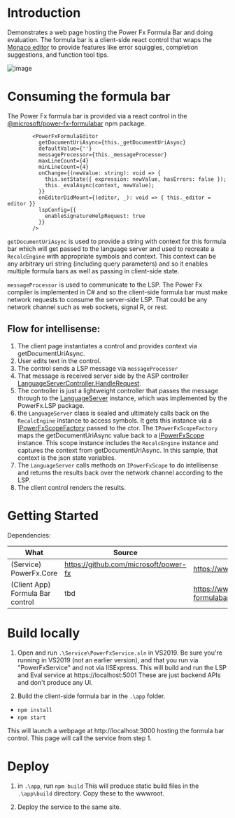 # Introduction 
Demonstrates a web page hosting the Power Fx Formula Bar and doing evaluation. 
The formula bar is a client-side react control that wraps the[ Monaco editor](https://microsoft.github.io/monaco-editor/) to provide features like error squiggles, completion suggestions, and function tool tips. 

![image](https://user-images.githubusercontent.com/1538900/143385087-c086a26c-9f0d-4989-b5b5-0fe489ebc314.png)

# Consuming the formula bar

The Power Fx formula bar is provided via a react control in the [@microsoft/power-fx-formulabar](https://www.npmjs.com/package/@microsoft/power-fx-formulabar) npm package.

```
        <PowerFxFormulaEditor
          getDocumentUriAsync={this._getDocumentUriAsync}
          defaultValue={''}
          messageProcessor={this._messageProcessor}
          maxLineCount={4}
          minLineCount={4}
          onChange={(newValue: string): void => {
            this.setState({ expression: newValue, hasErrors: false });
            this._evalAsync(context, newValue);
          }}
          onEditorDidMount={(editor, _): void => { this._editor = editor }}
          lspConfig={{
            enableSignatureHelpRequest: true
          }}
        />
```        

`getDocumentUriAsync` is used to provide a string with context for this formula bar which will get passed to the language server and used to recreate a `RecalcEngine` with appropriate symbols and context. This context can be any arbitrary uri string (including query parameters) and so it enables  multiple formula bars as well as passing in client-side state. 

`messageProcessor` is used to communicate to the LSP. The Power Fx compiler is implemented in C# and so the client-side formula bar must make network requests to consume the server-side LSP. That could be any network channel such as web sockets, signal R, or  rest. 

## Flow for intellisense:

1. The client page instantiates a <PowerFxFormulaEditor> control and provides context via getDocumentUriAsync. 
1. User edits text in the <PowerFxFormulaEditor> control. 
1. The control sends a LSP message via `messageProcessor`
1. That message is received server side by the ASP controller [LanguageServerController.HandleRequest](https://github.com/microsoft/power-fx-host-samples/blob/main/Samples/WebDemo/service/Controllers/LanguageServerController.cs). 
1. The controller is just a lightweight controller that passes the message through to the [LanguageServer](https://github.com/microsoft/Power-Fx/blob/main/src/libraries/Microsoft.PowerFx.LanguageServerProtocol/LanguageServer/LanguageServer.cs) instance, which was implemented by the PowerFx.LSP package.   
1. the `LanguageServer` class is sealed and ultimately calls back on the `RecalcEngine` instance to access symbols. It gets this instance via a [IPowerFxScopeFactory](https://github.com/microsoft/Power-Fx/blob/main/src/libraries/Microsoft.PowerFx.LanguageServerProtocol/LanguageServer/IPowerFxScopeFactory.cs) passed to the ctor. The `IPowerFxScopeFactory` maps the getDocumentUriAsync value back to a  [IPowerFxScope](https://github.com/microsoft/Power-Fx/blob/main/src/libraries/Microsoft.PowerFx.Core/Public/IPowerFxScope.cs) instance. This scope instance includes the `RecalcEngine` instance and captures the context from getDocumentUriAsync. In this sample, that context is the json state variables. 
1. The `LanguageServer` calls methods on `IPowerFxScope` to do intellisense and returns the results back over the network channel according to the LSP. 
1. The client control renders the results. 


# Getting Started
Dependencies: 

| What | Source | NuGet |
| --- | --- | --- |
| (Service) PowerFx.Core | https://github.com/microsoft/power-fx | https://www.nuget.org/packages/Microsoft.PowerFx.Core |
| (Client App) Formula Bar control | tbd | https://www.npmjs.com/package/@microsoft/power-fx-formulabar |

# Build locally 

1. Open and run `.\Service\PowerFxService.sln` in VS2019. 
Be sure you're running in VS2019 (not an earlier version), and that you run via "PowerFxService" and not via IISExpress. 
This will build and run the LSP and Eval service at https://localhost:5001
These are just backend APIs and don't produce any UI. 

2. Build the client-side formula bar in the `.\app` folder. 
- `npm install`
- `npm start`

This will launch a webpage at  http://localhost:3000 hosting the formula bar control. This page will call the service from step 1. 

# Deploy
1. in `.\app`, run `npm build`
This will produce static build files in the `.\app\build` directory. 
Copy these to the wwwroot. 

2. Deploy the service to the same site. 

